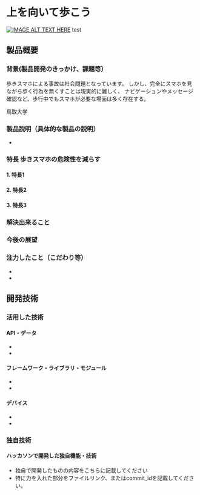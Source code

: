 # 上を向いて歩こう

[![IMAGE ALT TEXT HERE](https://jphacks.com/wp-content/uploads/2025/05/JPHACKS2025_ogp.jpg)](https://www.youtube.com/watch?v=lA9EluZugD8)
test
## 製品概要
### 背景(製品開発のきっかけ、課題等）
歩きスマホによる事故は社会問題となっています。
しかし、完全にスマホを見ながら歩く行為を無くすことは現実的に難しく、
ナビゲーションやメッセージ確認など、歩行中でもスマホが必要な場面は多く存在する。

鳥取大学

### 製品説明（具体的な製品の説明）
* 

### 特長 歩きスマホの危険性を減らす
#### 1. 特長1
#### 2. 特長2
#### 3. 特長3

### 解決出来ること
### 今後の展望
### 注力したこと（こだわり等）
* 
* 

## 開発技術
### 活用した技術
#### API・データ
* 
* 

#### フレームワーク・ライブラリ・モジュール
* 
* 

#### デバイス
* 
* 

### 独自技術
#### ハッカソンで開発した独自機能・技術
* 独自で開発したものの内容をこちらに記載してください
* 特に力を入れた部分をファイルリンク、またはcommit_idを記載してください。
